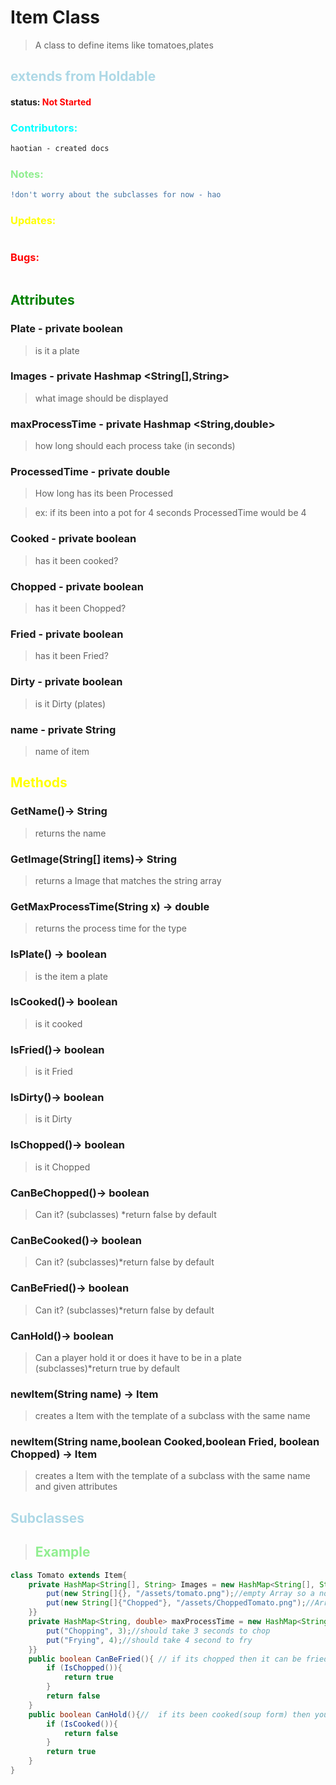 # Item Class 
> A class to define items like tomatoes,plates 
##  <span style="color:lightblue;">extends from Holdable</span>
#### status: <span style="color:Red;">Not Started</span>
### <span style="color:cyan;">Contributors:</span>
<!--put your names here between the ``` if you worked on it, and put what you did-->
```diff
haotian - created docs
```
### <span style="color:lightgreen;">Notes:</span>
```diff
!don't worry about the subclasses for now - hao
```
### <span style="color:yellow;">Updates:</span>
```diff

```
### <span style="color:red;">Bugs:</span>
```diff

```
## <span style="color:green;">Attributes</span>

### **Plate** - private boolean
> is it a plate

### **Images** - private Hashmap <String[],String>
> what image should be displayed 
 ### **maxProcessTime** - private Hashmap <String,double>
>how long should each process take (in seconds)

### **ProcessedTime** - private double
>How long has its been Processed 

>ex: if its been into a pot for 4 seconds ProcessedTime would be 4

### **Cooked** - private boolean
> has it been cooked?

### **Chopped** - private boolean
> has it been Chopped?

### **Fried** - private boolean
> has it been Fried?

### **Dirty** - private boolean
> is it Dirty (plates)

### **name** - private String
>name of item 

## <span style="color:yellow;">Methods</span>

### **GetName()**-> String
>returns the name 

### **GetImage(String[] items)**-> String
>returns a Image that matches the string array
### **GetMaxProcessTime(String x)** -> double
>returns the process time for the type

### **IsPlate()** -> boolean
> is the item a plate
### **IsCooked()**-> boolean
>is it cooked
### **IsFried()**-> boolean
>is it Fried
### **IsDirty()**-> boolean
>is it Dirty
### **IsChopped()**-> boolean
>is it Chopped

### **CanBeChopped()**-> boolean
>Can it? (subclasses) *return false by default
### **CanBeCooked()**-> boolean
>Can it? (subclasses)*return false by default
### **CanBeFried()**-> boolean
>Can it? (subclasses)*return false by default
### **CanHold()**-> boolean
>Can a player hold it or does it have to be in a plate (subclasses)*return true by default

### **newItem(String name)** -> Item 
> creates a Item with the template of a subclass with the same name

### **newItem(String name,boolean Cooked,boolean Fried, boolean Chopped)** -> Item 
> creates a Item with the template of a subclass with the same name and given attributes

## <span style="color:lightblue;">Subclasses</span>
> ## <span style="color:lightgreen;">Example</span>   
```java
class Tomato extends Item{
    private HashMap<String[], String> Images = new HashMap<String[], String>(){{
        put(new String[]{}, "/assets/tomato.png");//empty Array so a normal tomato 
        put(new String[]{"Chopped"}, "/assets/ChoppedTomato.png");//Array  with a Chopped string so a Chopped tomato 
    }}
    private HashMap<String, double> maxProcessTime = new HashMap<String, double>(){{
        put("Chopping", 3);//should take 3 seconds to chop
        put("Frying", 4);//should take 4 second to fry
    }}
    public boolean CanBeFried(){ // if its chopped then it can be fried 
        if (IsChopped()){
            return true
        }
        return false
    }
    public boolean CanHold(){//  if its been cooked(soup form) then you can't hold it without a plate
        if (IsCooked()){
            return false
        }
        return true
    }
}

```


